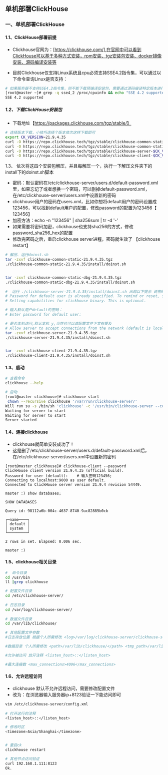 ## 单机部署ClickHouse

### 一、单机部署ClickHouse

#### 1.1、ClickHouse部署前提

- Clickhouse官网为：[https://clickhouse.com/],在官网中可以看到ClickHouse可以基于多种方式安装，rpm安装、tgz安装包安装、docker镜像安装、源码编译安装等

- 目前Clickhouse仅支持Linux系统且cpu必须支持SSE4.2指令集，可以通过以下命令查询Linux是否支持：

```sh
# 如果服务器不支持SSE4.2指令集，则不能下载预编译安装包，需要通过源码编译特定版本进行安装。
[root@master ~]# grep -q sse4_2 /proc/cpuinfo && echo "SSE 4.2 supported" || echo "SSE 4.2 not supported"
SSE 4.2 supported
```

##### 1.2、下载ClickHouse安装包

- 下载地址【https://packages.clickhouse.com/tgz/stable/】

```sh
# 选择版本下载，小技巧选择个版本依次这样下载即可
export CK_VERSION=21.9.4.35
curl -O https://repo.clickhouse.tech/tgz/stable/clickhouse-common-static-$CK_VERSION.tgz
curl -O https://repo.clickhouse.tech/tgz/stable/clickhouse-common-static-dbg-$CK_VERSION.tgz
curl -O https://repo.clickhouse.tech/tgz/stable/clickhouse-server-$CK_VERSION.tgz
curl -O https://repo.clickhouse.tech/tgz/stable/clickhouse-client-$CK_VERSION.tgz
```

1.3、 依次将这四个安装包解压，并且每解压一个，执行一下解压文件夹下的install下的doinst.sh脚本

- 密码：默认密码在/etc/clickhouse-server/users.d/default-password.xml 里，如果忘记了或者想换一个密码，可以删掉default-password.xml，在/etc/clickhouse-server/users.xml中设置新的密码
- clickhouse用户的密码在users.xml，比如你想将default用户的密码设置成123456，可以找到default用户的配置，修改password的配置为123456【 <password>123456</password>】
- 加密方法：echo -n "123456" | sha256sum | tr -d '-' 
- 如果需要将密码加密，clickhouse也支持sha256的方式，修改password_sha256_hex的配置
- 修改完密码之后，重启clickhouse server进程，密码就生效了 【clickhouse restart】

```sh
# 解压、运行doinst.sh 
tar -zxvf clickhouse-common-static-21.9.4.35.tgz
./clickhouse-common-static-21.9.4.35/install/doinst.sh 


tar -zxvf clickhouse-common-static-dbg-21.9.4.35.tgz 
./clickhouse-common-static-dbg-21.9.4.35/install/doinst.sh
 
#  运行 ./clickhouse-server-21.9.4.35/install/doinst.sh 出现以下提示 说密码在/etc/clickhouse-server/users.d
# Password for default user is already specified. To remind or reset, see /etc/clickhouse-server/users.xml and /etc/clickhouse-server/users.d.
# Setting capabilities for clickhouse binary. This is optional.

# 输入默认用户default的密码：
# Enter password for default user: 

# 是否本机访问,默认本机 y,当然也可以改配置文件下文有提及
# Allow server to accept connections from the network (default is localhost only), [y/N]: 
tar -zxvf clickhouse-server-21.9.4.35.tgz
./clickhouse-server-21.9.4.35/install/doinst.sh


tar -zxvf clickhouse-client-21.9.4.35.tgz
./clickhouse-client-21.9.4.35/install/doinst.sh
```

#### 1.3、启动

```sh
# 查看命令
clickhouse --help 

# 启动
[root@master clickhouse]# clickhouse start 
 chown --recursive clickhouse '/var/run/clickhouse-server/'
Will run su -s /bin/sh 'clickhouse' -c '/usr/bin/clickhouse-server --config-file /etc/clickhouse-server/config.xml --pid-file /var/run/clickhouse-server/clickhouse-server.pid --daemon'
Waiting for server to start
Waiting for server to start
Server started
```

#### 1.4、连接clickhouse

- clickhouse就简单安装成功了！
- 这是删了/etc/clickhouse-server/users.d/default-password.xml后，在/etc/clickhouse-server/users.xml中设置新的密码

```crystal
[root@master clickhouse]# clickhouse-client --password
ClickHouse client version 21.9.4.35 (official build).
Password for user (default):    # 输入密码123456; 
Connecting to localhost:9000 as user default.
Connected to ClickHouse server version 21.9.4 revision 54449.

master :) show databases;

SHOW DATABASES

Query id: 98112a6b-004c-4637-8740-9ac82885b0cb

┌─name────┐
│ default │
│ system  │
└─────────┘

2 rows in set. Elapsed: 0.006 sec. 

master :) 

```

#### 1.5、clickhouse相关目录

```sh
#  命令目录
cd /usr/bin
ll |grep clickhouse

# 配置文件目录
cd /etc/clickhouse-server/
 
# 日志目录
cd /var/log/clickhouse-server/
 
# 数据文件目录
cd /var/lib/clickhouse/

# 其他配置文件参数
#日志存放位置 根据个人所需修改 <log>/var/log/clickhouse-server/clickhouse-server.log</log> <errorlog>/var/log/clickhouse-server/clickhouse-server.err.log</errorlog>

#数据目录 个人所需修改 <path>/var/lib/clickhouse/</path> <tmp_path>/var/lib/clickhouse/tmp/</tmp_path>

#允许被访问 放开注释 <listen_host>::</listen_host>

#最大连接数 <max_connections>4096</max_connections>
```

#### 1.6、允许远程访问

- clickhouse 默认不允许远程访问，需要修改配置文件
- 改为：在浏览器输入服务器ip+8123验证一下能访问即可

```sh
vim /etc/clickhouse-server/config.xml
 
# 打开这行的注释
<listen_host>::</listen_host> 

# 修改时区 
<timezone>Asia/Shanghai</timezone>


# 重启ck
clickhouse restart

# 其他节点访问验证
curl 192.168.1.111:8123
Ok.
```

